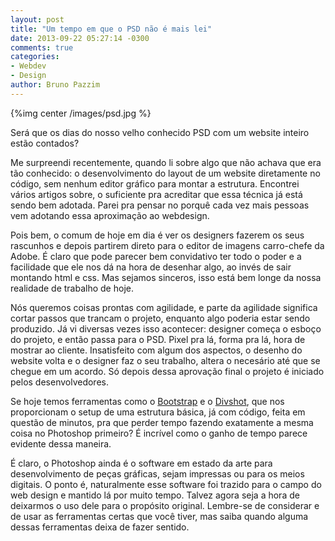 ```yaml
---
layout: post
title: "Um tempo em que o PSD não é mais lei"
date: 2013-09-22 05:27:14 -0300
comments: true
categories:
- Webdev
- Design
author: Bruno Pazzim
---
```

{%img center /images/psd.jpg %}

Será que os dias do nosso velho conhecido PSD com um website inteiro estão contados?

Me surpreendi recentemente, quando li sobre algo que não achava que era tão conhecido: o desenvolvimento do layout de um website diretamente no código, sem nenhum editor gráfico para montar a estrutura. Encontrei vários artigos sobre, o suficiente pra acreditar que essa técnica já está sendo bem adotada. Parei pra pensar no porquê cada vez mais pessoas vem adotando essa aproximação ao webdesign.

<!-- more -->

Pois bem, o comum de hoje em dia é ver os designers fazerem os seus rascunhos e depois partirem direto para o editor de imagens carro-chefe da Adobe. É claro que pode parecer bem convidativo ter todo o poder e a facilidade que ele nos dá na hora de desenhar algo, ao invés de sair montando html e css. Mas sejamos sinceros, isso está bem longe da nossa realidade de trabalho de hoje.

Nós queremos coisas prontas com agilidade, e parte da agilidade significa cortar passos que trancam o projeto, enquanto algo poderia estar sendo produzido. Já vi diversas vezes isso acontecer: designer começa o esboço do projeto, e então passa para o PSD. Pixel pra lá, forma pra lá, hora de mostrar ao cliente. Insatisfeito com algum dos aspectos, o desenho do website volta e o designer faz o seu trabalho, altera o necesário até que se chegue em um acordo. Só depois dessa aprovação final o projeto é iniciado pelos desenvolvedores.

Se hoje temos ferramentas como o <a href="http://getbootstrap.com/" target="_blank">Bootstrap</a> e o <a href="http://www.divshot.com/" target="_blank">Divshot</a>, que nos proporcionam o setup de uma estrutura básica, já com código, feita em questão de minutos, pra que perder tempo fazendo exatamente a mesma coisa no Photoshop primeiro? É incrível como o ganho de tempo parece evidente dessa maneira.

É claro, o Photoshop ainda é o software em estado da arte para desenvolvimento de peças gráficas, sejam impressas ou para os meios digitais. O ponto é, naturalmente esse software foi trazido para o campo do web design e mantido lá por muito tempo. Talvez agora seja a hora de deixarmos o uso dele para o propósito original. Lembre-se de considerar e de usar as ferramentas certas que você tiver, mas saiba quando alguma dessas ferramentas deixa de fazer sentido.
